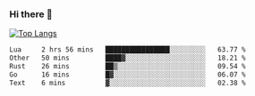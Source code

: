 ### Hi there 👋

<!--
**3Xpl0it3r/3Xpl0it3r** is a ✨ _special_ ✨ repository because its `README.md` (this file) appears on your GitHub profile.

Here are some ideas to get you started:

- 🔭 I’m currently working on ...
- 🌱 I’m currently learning ...
- 👯 I’m looking to collaborate on ...
- 🤔 I’m looking for help with ...
- 💬 Ask me about ...
- 📫 How to reach me: ...
- 😄 Pronouns: ...
- ⚡ Fun fact: ...
-->


[![Top Langs](https://github-readme-stats.vercel.app/api/top-langs/?username=3Xpl0it3r&layout=compact)](https://github.com/3Xpl0it3r/3Xpl0it3r)

<!--START_SECTION:waka-->

```txt
Lua     2 hrs 56 mins   ████████████████░░░░░░░░░   63.77 %
Other   50 mins         ████▓░░░░░░░░░░░░░░░░░░░░   18.21 %
Rust    26 mins         ██▒░░░░░░░░░░░░░░░░░░░░░░   09.54 %
Go      16 mins         █▓░░░░░░░░░░░░░░░░░░░░░░░   06.07 %
Text    6 mins          ▓░░░░░░░░░░░░░░░░░░░░░░░░   02.38 %
```

<!--END_SECTION:waka-->
